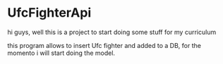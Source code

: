 # UfcFighterApi

hi guys, well this is a project to start doing some stuff for my curriculum

this program allows to insert Ufc fighter and added to a DB, for the momento i will start doing the model.